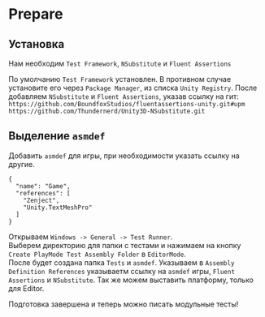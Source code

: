 # Prepare

## Установка

Нам необходим `Test Framework`, `NSubstitute` и `Fluent Assertions`

По умолчанию `Test Framework` установлен. В противном случае установите его через `Package Manager`, из списка `Unity Registry`.
После добавляем `NSubstitute` и `Fluent Assertions`, указав ссылку на гит:  
`https://github.com/BoundfoxStudios/fluentassertions-unity.git#upm`  
`https://github.com/Thundernerd/Unity3D-NSubstitute.git`  

## Выделение `asmdef`

Добавить `asmdef` для игры, при необходимости указать ссылку на другие.

```
{
  "name": "Game",
  "references": [
    "Zenject",
    "Unity.TextMeshPro"
  ]
}
```

Открываем `Windows -> General -> Test Runner`.  
Выберем директорию для папки с тестами и нажимаем на кнопку `Create PlayMode Test Assembly Folder` в `EditorMode`.  
После будет создана папка `Tests` и `asmdef`.
Указываем в `Assembly Definition References` указываетм ссылку на `asmdef` игры, `Fluent Assertions` и `NSubstitute`.
Так же можем выставить платформу, только для Editor.

Подготовка завершена и теперь можно писать модульные тесты!